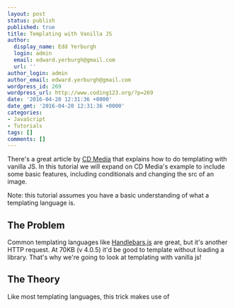 ```yaml
---
layout: post
status: publish
published: true
title: Templating with Vanilla JS
author:
  display_name: Edd Yerburgh
  login: admin
  email: edward.yerburgh@gmail.com
  url: ''
author_login: admin
author_email: edward.yerburgh@gmail.com
wordpress_id: 269
wordpress_url: http://www.coding123.org/?p=269
date: '2016-04-20 12:31:36 +0000'
date_gmt: '2016-04-20 12:31:36 +0000'
categories:
- JavaScript
- Tutorials
tags: []
comments: []
---
```


There's a great article by <a href="http://codoki.com/2015/09/01/native-javascript-templating/">CD Media</a> that explains how to do templating with vanilla JS. In this tutorial we will expand on CD Media's example to include some basic features, including conditionals and changing the src of an image.

Note: this tutorial assumes you have a basic understanding of what a templating language is.

## The Problem

Common templating languages like <a href="http://handlebarsjs.com/">Handlebars.js</a> are great, but it's another HTTP request. At 70KB (v 4.0.5) it'd be good to template without loading a library. That's why we're going to look at templating with vanilla js!

## The Theory

Like most templating languages, this trick makes use of <code><script type="text/template"></code>. Content inside the tag is initially ignored by the browser, but can be accessed after rendering with the ID. This means we can put a template of our HTML to be used by JavaScript to render HTML on the page using content supplied in the JS file.

So inside this script tag we add the basic HTML structure of the element we are templating. This will be used by the JavaScript as a template to fill with the content.

In our JavaScript, we have an array of objects containing the data to use. We create an anchor that holds all of our HTML and is appended to the DOM after the loop has finished. This avoids unnecessary <a href="https://developers.google.com/speed/articles/reflow">browser reflow</a> by only interacting with the document once.

So we have an element that will hold all our HTML, now let's generate the HTML. To do this we loop through each object, and on each loop create an element that includes the html contained inside the script tag. If our script tag includes `<p class="data"></p>`, the element created in the loop will be `<p class="data"></p>`. Let's call this our object-element.

We use this object-element to add the data. So if our first loop gives us the object <code>{"data":"example"}</code>, we can add text to the object element by selecting the element by class name and appending our data as a child node. Now our object-element will contain the correct text and can be appended to our anchor.

We then go onto the next object in the array and repeat the process. When the loop is finished, we append the anchor, which contains all of our manipulated object-elements, to the DOM.

Let's look at the code.

## The Code

### JavaScript

```js
// Array of objects to pass to template
var people = [
  { "name" : "Ted", "age": "34" , "image": "http://example1.jpg", "favorite": "yes" },
  { "name" : "Marshall", "age": "35", "image": "http://example2.jpg" },
  { "name" : "Barney", "age": "34", "image": "http://example3.jpg" },
];
// The template script HTML content
var template = document.getElementById( "my-template" ).innerHTML
var anchor = document.createElement('span');
// Loop through each object in the people array and create an
// element based on #my-template HTML
people.forEach( function( person ) {
  // Create element containing the HTML included in #my-template
  var el = document.createElement('div');
  el.innerHTML = template;
  console.log(el)
  // Add content to elements idefntified by class name
  el.getElementsByClassName( "name" )[0].appendChild( document.createTextNode( person.name ));
  el.getElementsByClassName( "age" )[0].appendChild( document.createTextNode( person.name ));
  // Add src to image
  el.getElementsByClassName( "image" )[0].setAttribute( "src", person.image );
  // Adds value if a property exists and removes the parent p tag that
  // if the property does not exist.
  if ( person.favorite ) {
    el.getElementsByClassName( "yes" )[0].appendChild( document.createTextNode( person.favorite ));
  } else {
    el.getElementsByClassName( "favorite" )[0].remove();
  }
  // Add element to anchor, to be rendered when loop has finished
  // This is used to avoid unnecesary document reflow
  anchor.appendChild( el );
});
// Add anchor to DOM
document.getElementById( "list" ).appendChild( anchor );</code>
</pre>
### HTML
<pre class=""><code class="html"><!-- the element we append to -->
<div id="list"></div>
  <!-- The template -->
  <script id="my-template" type="x-template">
<div>
      <img class="image ">
<h2 class="name">
Age: <span class="age"></span>
<p class="favorite">Favorite: <span class="yes"></span>
    </div>
  </script>
  <!-- End of template -->
```

This code does basic templating with vanilla js. Once you've got your head around the basic theory, there's no limit to what you can do in native JavaScript.

## Problems

This works great for small projects, even if the element you're templating is quite big. But there are a few disadvantages to using this over a traditional templating language.

A major problem is CPU usage. <a href="http://code.google.com/speed/articles/reflow.html">Manipulating the DOM is expensive</a> and this code doesn't reuse DOM structure, so running the template multiple times results in a lot of rerendering.

If you had a really large element to template, this vanilla alternative will become very complex. It requires you to hardcode a lot more than you do with Handlebars.js.

Another advantage of Handlebars.js is that it's universal. For the user, this means it'll probably be cached on their computer. For the developer, this means they will quickly be able to understand what's happening in your code.

It's up to you to decide if it's appropriate to use this method or not.

Happy coding everybody, as usual leave a comment if you have any questions!
